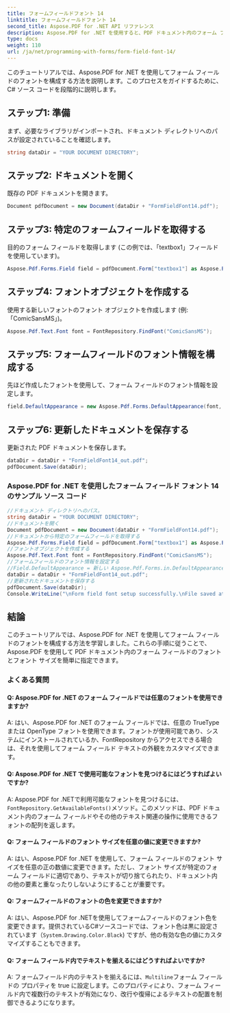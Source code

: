 ```yaml
---
title: フォームフィールドフォント 14
linktitle: フォームフィールドフォント 14
second_title: Aspose.PDF for .NET API リファレンス
description: Aspose.PDF for .NET を使用すると、PDF ドキュメント内のフォーム フィールドのフォントを簡単に構成できます。
type: docs
weight: 110
url: /ja/net/programming-with-forms/form-field-font-14/
---
```

このチュートリアルでは、Aspose.PDF for .NET を使用してフォーム フィールドのフォントを構成する方法を説明します。このプロセスをガイドするために、C# ソース コードを段階的に説明します。

## ステップ1: 準備

まず、必要なライブラリがインポートされ、ドキュメント ディレクトリへのパスが設定されていることを確認します。

```csharp
string dataDir = "YOUR DOCUMENT DIRECTORY";
```

## ステップ2: ドキュメントを開く

既存の PDF ドキュメントを開きます。

```csharp
Document pdfDocument = new Document(dataDir + "FormFieldFont14.pdf");
```

## ステップ3: 特定のフォームフィールドを取得する

目的のフォーム フィールドを取得します (この例では、「textbox1」フィールドを使用しています)。

```csharp
Aspose.Pdf.Forms.Field field = pdfDocument.Form["textbox1"] as Aspose.Pdf.Forms.Field;
```

## ステップ4: フォントオブジェクトを作成する

使用する新しいフォントのフォント オブジェクトを作成します (例: 「ComicSansMS」)。

```csharp
Aspose.Pdf.Text.Font font = FontRepository.FindFont("ComicSansMS");
```

## ステップ5: フォームフィールドのフォント情報を構成する

先ほど作成したフォントを使用して、フォーム フィールドのフォント情報を設定します。

```csharp
field.DefaultAppearance = new Aspose.Pdf.Forms.DefaultAppearance(font, 14, System.Drawing.Color.Black);
```

## ステップ6: 更新したドキュメントを保存する

更新された PDF ドキュメントを保存します。

```csharp
dataDir = dataDir + "FormFieldFont14_out.pdf";
pdfDocument.Save(dataDir);
```


### Aspose.PDF for .NET を使用したフォーム フィールド フォント 14 のサンプル ソース コード 
```csharp
//ドキュメント ディレクトリへのパス。
string dataDir = "YOUR DOCUMENT DIRECTORY";
//ドキュメントを開く
Document pdfDocument = new Document(dataDir + "FormFieldFont14.pdf");
//ドキュメントから特定のフォームフィールドを取得する
Aspose.Pdf.Forms.Field field = pdfDocument.Form["textbox1"] as Aspose.Pdf.Forms.Field;
//フォントオブジェクトを作成する
Aspose.Pdf.Text.Font font = FontRepository.FindFont("ComicSansMS");
//フォームフィールドのフォント情報を設定する
//Field.DefaultAppearance = 新しい Aspose.Pdf.Forms.in.DefaultAppearance(フォント、10、System.Drawing.Color.Black);
dataDir = dataDir + "FormFieldFont14_out.pdf";
//更新されたドキュメントを保存する
pdfDocument.Save(dataDir);
Console.WriteLine("\nForm field font setup successfully.\nFile saved at " + dataDir);
```

## 結論

このチュートリアルでは、Aspose.PDF for .NET を使用してフォーム フィールドのフォントを構成する方法を学習しました。これらの手順に従うことで、Aspose.PDF を使用して PDF ドキュメント内のフォーム フィールドのフォントとフォント サイズを簡単に指定できます。

### よくある質問

#### Q: Aspose.PDF for .NET のフォーム フィールドでは任意のフォントを使用できますか?

A: はい、Aspose.PDF for .NET のフォーム フィールドでは、任意の TrueType または OpenType フォントを使用できます。フォントが使用可能であり、システムにインストールされているか、FontRepository からアクセスできる場合は、それを使用してフォーム フィールド テキストの外観をカスタマイズできます。

#### Q: Aspose.PDF for .NET で使用可能なフォントを見つけるにはどうすればよいですか?

 A: Aspose.PDF for .NETで利用可能なフォントを見つけるには、`FontRepository.GetAvailableFonts()`メソッド。このメソッドは、PDF ドキュメント内のフォーム フィールドやその他のテキスト関連の操作に使用できるフォントの配列を返します。

#### Q: フォーム フィールドのフォント サイズを任意の値に変更できますか?

A: はい、Aspose.PDF for .NET を使用して、フォーム フィールドのフォント サイズを任意の正の数値に変更できます。ただし、フォント サイズが特定のフォーム フィールドに適切であり、テキストが切り捨てられたり、ドキュメント内の他の要素と重なったりしないようにすることが重要です。

#### Q: フォームフィールドのフォントの色を変更できますか?

A: はい、Aspose.PDF for .NETを使用してフォームフィールドのフォント色を変更できます。提供されているC#ソースコードでは、フォント色は黒に設定されています（`System.Drawing.Color.Black`) ですが、他の有効な色の値にカスタマイズすることもできます。

#### Q: フォーム フィールド内でテキストを揃えるにはどうすればよいですか?

 A: フォームフィールド内のテキストを揃えるには、`Multiline`フォーム フィールドの プロパティを true に設定します。このプロパティにより、フォーム フィールド内で複数行のテキストが有効になり、改行や復帰によるテキストの配置を制御できるようになります。